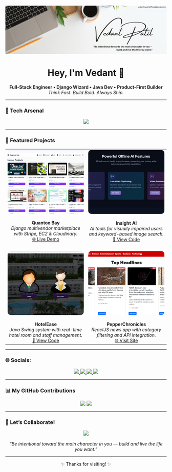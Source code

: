 <!-- Banner -->
<p align="center">
  <img src="profilebg.png" alt="Vedant Patil Banner" />
</p>

<!-- Intro -->
<h1 align="center">Hey, I'm Vedant 👋</h1>
<p align="center">
  <strong>Full-Stack Engineer • Django Wizard • Java Dev • Product-First Builder</strong><br>
  <em>Think Fast. Build Bold. Always Ship.</em>
</p>

---

<!-- Tech Stack -->
### 🧠 Tech Arsenal
<p align="center">
  <img src="https://skillicons.dev/icons?i=django,python,java,js,react,mysql,postgres,docker,aws,html,css,git,tailwind" />
</p>

---

<!-- Projects Showcase -->
### 🚀 Featured Projects

<p align="center">
  <table>
    <tr>
      <td align="center" width="50%">
        <img src="quantoxbay.png" alt="Quantox Bay" width="100%" height="200px" style="object-fit: cover; border-radius: 10px;" /><br><br>
        <strong>Quantox Bay</strong><br>
        <em>Django multivendor marketplace with Stripe, EC2 & Cloudinary.</em><br>
        <a href="https://quantoxbay.onrender.com">🌐 Live Demo</a>
      </td>
      <td align="center" width="50%">
        <img src="insightai.jpeg" alt="Insight AI" width="100%" height="200px" style="object-fit: cover; border-radius: 10px;" /><br><br>
        <strong>Insight AI</strong><br>
        <em>AI tools for visually impaired users and keyword-based image search.</em><br>
        <a href="https://github.com/vedantmpatil/Insight-AI">📂 View Code</a>
      </td>
    </tr>
    <tr><td colspan="2"><br></td></tr>
    <tr>
      <td align="center" width="50%">
        <img src="hotelease.png" alt="HotelEase" width="100%" height="200px" style="object-fit: cover; border-radius: 10px;" /><br><br>
        <strong>HotelEase</strong><br>
        <em>Java Swing system with real-time hotel room and staff management.</em><br>
        <a href="https://github.com/vedantmpatil/Hotel-Management-System-">📂 View Code</a>
      </td>
      <td align="center" width="50%">
        <img src="pepperchronicles.png" alt="PepperChronicles" width="100%" height="200px" style="object-fit: cover; border-radius: 10px;" /><br><br>
        <strong>PepperChronicles</strong><br>
        <em>ReactJS news app with category filtering and API integration.</em><br>
        <a href="https://pepperchronicles.netlify.app/">🌐 Visit Site</a>
      </td>
    </tr>
  </table>
</p>

---

<!-- Socials -->
### 🌐 Socials:
<p align="center">
  <a href="https://instagram.com/vedantpatilofficial">
    <img src="https://img.shields.io/badge/Instagram-E4405F?style=for-the-badge&logo=instagram&logoColor=white" />
  </a>
  <a href="https://www.linkedin.com/in/vedant-patil-389b862a6/">
    <img src="https://img.shields.io/badge/LinkedIn-0077B5?style=for-the-badge&logo=linkedin&logoColor=white" />
  </a>
  <a href="https://wa.me/917721837807">
    <img src="https://img.shields.io/badge/WhatsApp-25D366?style=for-the-badge&logo=whatsapp&logoColor=white" />
  </a>
  <a href="mailto:vedantmpatilofficial@gmail.com">
    <img src="https://img.shields.io/badge/Gmail-D14836?style=for-the-badge&logo=gmail&logoColor=white" />
  </a>
</p>

---

<!-- Contributions Count -->
### 📊 My GitHub Contributions

<p align="center">
  <img src="https://github-readme-streak-stats.herokuapp.com/?user=vedantmpatil&theme=tokyonight&hide_border=true" />
  <img src="https://github-readme-stats.vercel.app/api?username=vedantmpatil&show_icons=true&theme=tokyonight&hide_border=true&count_private=true" />
</p>



---

<!-- Collaborate -->
### 🤝 Let’s Collaborate!
<p align="center">
  <img src="https://readme-typing-svg.herokuapp.com?font=Fira+Code&weight=600&size=22&pause=1000&center=true&vCenter=true&multiline=true&width=700&height=70&lines=Open+to+collaborate+on+bold+ideas+%F0%9F%92%A1;Let%E2%80%99s+build+tech+that+actually+matters+%F0%9F%93%B1" />
</p>

<p align="center">
  <em>“Be intentional toward the main character in you — build and live the life you want.”</em>
</p>

---

<p align="center">✨ Thanks for visiting! ✨</p>
